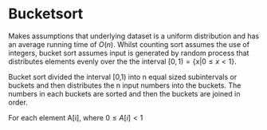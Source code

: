 # Bucketsort

Makes assumptions that underlying dataset is a uniform distribution and has an average running time of $`O(n)`$. Whilst counting sort assumes the use of integers, bucket sort assumes input is generated by random process that distributes elements evenly over the the interval $`[0,1)=\{x|0 \leq x < 1 \} `$.

Bucket sort divided the interval [0,1) into n equal sized subintervals or buckets and then distributes the n input numbers into the buckets. The numbers in each buckets are sorted and then the buckets are joined in order.

For each element A[i], where $` 0 \leq A[i] < 1  `$